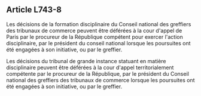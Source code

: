 Article L743-8
----
Les décisions de la formation disciplinaire du Conseil national des greffiers
des tribunaux de commerce peuvent être déférées à la cour d'appel de Paris par
le procureur de la République compétent pour exercer l'action disciplinaire, par
le président du conseil national lorsque les poursuites ont été engagées à son
initiative, ou par le greffier.

Les décisions du tribunal de grande instance statuant en matière disciplinaire
peuvent être déférées à la cour d'appel territorialement compétente par le
procureur de la République, par le président du Conseil national des greffiers
des tribunaux de commerce lorsque les poursuites ont été engagées à son
initiative, ou par le greffier.
